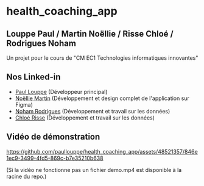 # health_coaching_app
## Louppe Paul / Martin Noëllie / Risse Chloé / Rodrigues Noham 
Un projet pour le cours de "CM EC1 Technologies informatiques innovantes"

## Nos Linked-in
- [Paul Louppe](https://www.linkedin.com/in/paul-louppe/) (Développeur principal)
- [Noëllie Martin](https://www.linkedin.com/in/no%C3%ABllie-martin/) (Développement et design complet de l'application sur Figma)
- [Noham Rodrigues](https://www.linkedin.com/in/noham-rodrigues/) (Développement et travail sur les données)
- [Chloé Risse](https://www.linkedin.com/in/chloe-risse/) (Développement et travail sur les données)

## Vidéo de démonstration

https://github.com/paullouppe/health_coaching_app/assets/48521357/846e1ec9-3499-4fd5-869c-b7e35210b638

(Si la vidéo ne fonctionne pas un fichier demo.mp4 est disponible à la racine du repo.)
